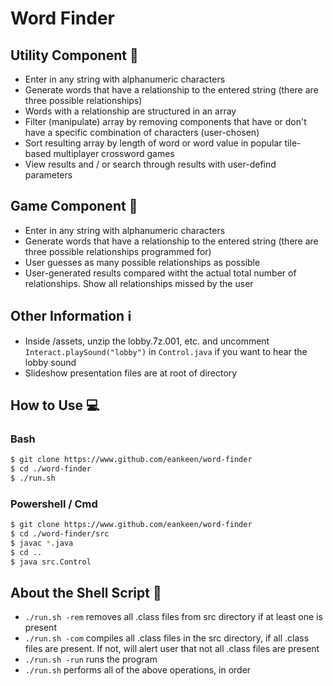# Word Finder
## Utility Component :wrench:
* Enter in any string with alphanumeric characters
* Generate words that have a relationship to the entered string (there are three possible relationships)
* Words with a relationship are structured in an array
* Filter (manipulate) array by removing components that have or don't have a specific combination of characters (user-chosen)
* Sort resulting array by length of word or word value in popular tile-based multiplayer crossword games
* View results and / or search through results with user-defind parameters
## Game Component :game_die:
* Enter in any string with alphanumeric characters
* Generate words that have a relationship to the entered string (there are three possible relationships programmed for)
* User guesses as many possible relationships as possible
* User-generated results compared witht the actual total number of relationships. Show all relationships missed by the user
## Other Information :information_source:
* Inside /assets, unzip the lobby.7z.001, etc. and uncomment `Interact.playSound("lobby")` in `Control.java` if you want to hear the lobby sound
* Slideshow presentation files are at root of directory

## How to Use :computer:
### Bash
```bash
$ git clone https://www.github.com/eankeen/word-finder
$ cd ./word-finder
$ ./run.sh
```
### Powershell / Cmd
```bash
$ git clone https://www.github.com/eankeen/word-finder
$ cd ./word-finder/src
$ javac *.java
$ cd ..
$ java src.Control
```
## About the Shell Script :shell:
* `./run.sh -rem` removes all .class files from src directory if at least one is present
* `./run.sh -com` compiles all .class files in the src directory, if all .class files are present. If not, will alert user that not all .class files are present
*  `./run.sh -run` runs the program
* `./run.sh` performs all of the above operations, in order
